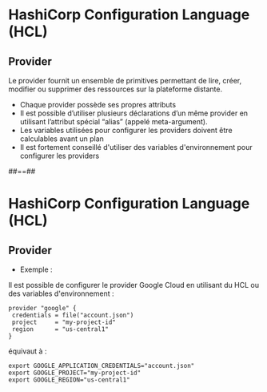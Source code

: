
# HashiCorp Configuration Language (HCL)

## Provider

Le provider fournit un ensemble de primitives permettant de lire, créer, modifier ou supprimer des ressources sur la plateforme distante.

* Chaque provider possède ses propres attributs
* Il est possible d’utiliser plusieurs déclarations d’un même provider en utilisant l’attribut spécial “alias” (appelé meta-argument).
* Les variables utilisées pour configurer les providers doivent être calculables avant un plan
* Il est fortement conseillé d'utiliser des variables d'environnement pour configurer les providers

##==##
<!-- .slide: class="with-code-bg-dark" -->

# HashiCorp Configuration Language (HCL)

## Provider

* Exemple :

Il est possible de configurer le provider Google Cloud en utilisant du HCL ou des variables d'environnement :

```hcl-terraform
provider "google" {
 credentials = file("account.json")
 project     = "my-project-id"
 region      = "us-central1"
}
```

équivaut à :

```
export GOOGLE_APPLICATION_CREDENTIALS="account.json"
export GOOGLE_PROJECT="my-project-id"
export GOOGLE_REGION="us-central1"
```
